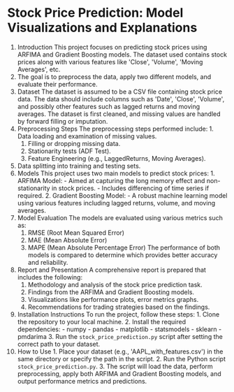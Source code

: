 # Stock Price Prediction: Model Visualizations and Explanations
1. Introduction This project focuses on predicting stock prices using ARFIMA and Gradient Boosting models.
    The dataset used contains stock prices along with various features like 'Close', 'Volume', 'Moving Averages', etc.
2. The goal is to preprocess the data, apply two different models, and evaluate their performance.
3. Dataset The dataset is assumed to be a CSV file containing stock price data. The data should include columns
   such as 'Date', 'Close', 'Volume', and possibly other features such as lagged returns and moving averages. The
   dataset is first cleaned, and missing values are handled by forward filling or imputation.
4. Preprocessing Steps The preprocessing steps performed include: 1. Data loading and examination of missing
   values.
     1. Filling or dropping missing data.
     2. Stationarity tests (ADF Test).
     3. Feature Engineering (e.g., LaggedReturns, Moving Averages).
5. Data splitting into training and testing sets.
6. Models This project uses two main models to predict stock prices: 1. ARFIMA Model: - Aimed at capturing the
long memory effect and non-stationarity in stock prices. - Includes differencing of time series if required. 2.
Gradient Boosting Model: - A robust machine learning model using various features including lagged returns,
volume, and moving averages.
7. Model Evaluation The models are evaluated using various metrics such as:
   1. RMSE (Root Mean Squared Error)
   2. MAE (Mean Absolute Error)
   3. MAPE (Mean Absolute Percentage Error) The performance of both models is compared to determine which provides better accuracy and reliability.
9. Report and Presentation A comprehensive report is prepared that includes the following:
    1. Methodology and analysis of the stock price prediction task.
    2. Findings from the ARFIMA and Gradient Boosting models.
    3. Visualizations like performance plots, error metrics graphs.
    4. Recommendations for trading strategies based on the findings.
11. Installation Instructions To run the project, follow these steps: 1. Clone the repository to your local machine. 2.
Install the required dependencies: - numpy - pandas - matplotlib - statsmodels - sklearn - pmdarima 3. Run the
`stock_price_prediction.py` script after setting the correct path to your dataset.
12. How to Use 1. Place your dataset (e.g., 'AAPL_with_features.csv') in the same directory or specify the path in
the script. 2. Run the Python script `stock_price_prediction.py`. 3. The script will load the data, perform
preprocessing, apply both ARFIMA and Gradient Boosting models, and output performance metrics and
predictions.
